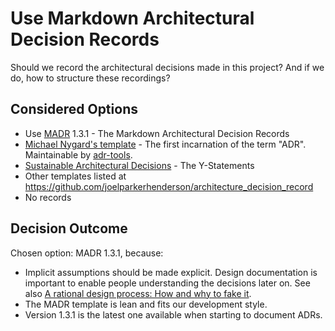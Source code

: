 # Use Markdown Architectural Decision Records

Should we record the architectural decisions made in this project?
And if we do, how to structure these recordings?

## Considered Options

* Use [MADR](https://adr.github.io/madr/) 1.3.1 - The Markdown Architectural Decision Records
* [Michael Nygard's template](http://thinkrelevance.com/blog/2011/11/15/documenting-architecture-decisions) - The first incarnation of the term "ADR". Maintainable by [adr-tools](https://github.com/npryce/adr-tools).
* [Sustainable Architectural Decisions](https://www.infoq.com/articles/sustainable-architectural-design-decisions) - The Y-Statements
* Other templates listed at <https://github.com/joelparkerhenderson/architecture_decision_record>
* No records

## Decision Outcome

Chosen option: MADR 1.3.1, because:
- Implicit assumptions should be made explicit.
  Design documentation is important to enable people understanding the decisions later on.
  See also [A rational design process: How and why to fake it](https://doi.org/10.1109/TSE.1986.6312940).
- The MADR template is lean and fits our development style.
- Version 1.3.1 is the latest one available when starting to document ADRs.
